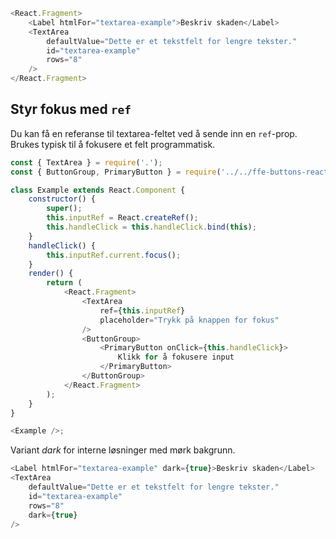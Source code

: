 ```js
<React.Fragment>
    <Label htmlFor="textarea-example">Beskriv skaden</Label>
    <TextArea
        defaultValue="Dette er et tekstfelt for lengre tekster."
        id="textarea-example"
        rows="8"
    />
</React.Fragment>
```

## Styr fokus med `ref`

Du kan få en referanse til textarea-feltet ved å sende inn en `ref`-prop. Brukes typisk til å fokusere et felt programmatisk.

```js
const { TextArea } = require('.');
const { ButtonGroup, PrimaryButton } = require('../../ffe-buttons-react');

class Example extends React.Component {
    constructor() {
        super();
        this.inputRef = React.createRef();
        this.handleClick = this.handleClick.bind(this);
    }
    handleClick() {
        this.inputRef.current.focus();
    }
    render() {
        return (
            <React.Fragment>
                <TextArea
                    ref={this.inputRef}
                    placeholder="Trykk på knappen for fokus"
                />
                <ButtonGroup>
                    <PrimaryButton onClick={this.handleClick}>
                        Klikk for å fokusere input
                    </PrimaryButton>
                </ButtonGroup>
            </React.Fragment>
        );
    }
}

<Example />;
```

Variant _dark_ for interne løsninger med mørk bakgrunn.

```js { "props": { "className": "sb1ds-example-dark" } }
<Label htmlFor="textarea-example" dark={true}>Beskriv skaden</Label>
<TextArea
    defaultValue="Dette er et tekstfelt for lengre tekster."
    id="textarea-example"
    rows="8"
    dark={true}
/>
```
